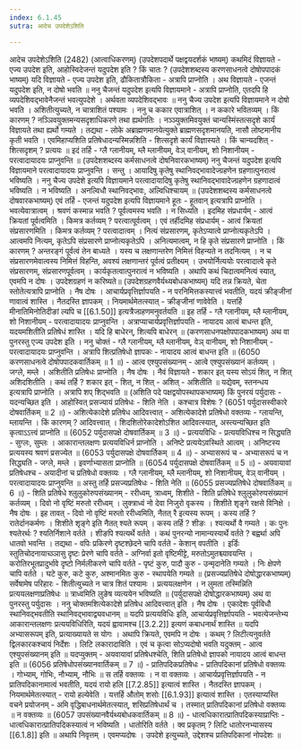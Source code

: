 ```yaml
---
index: 6.1.45
sutra: आदेच उपदेशेऽशिति

---
```

 आदेच उपदेशेऽशिति (2482) (आत्वाधिकरणम्) (उपदेशपदार्थे पक्षद्वयदर्शकं भाष्यम्) कथमिदं विज्ञायते  -  एज्य उपदेश इति, आहोस्विदेजन्तं यदुपदेश इति ? किं चातः ? (उपदेशशब्दस्य करणसाधनत्वे दोषोपपादकं भाष्यम्) यदि विज्ञायते - एज्य उपदेश इति, ढौकितात्रौकिता  -  अत्रापि प्राप्नोति । अथ विज्ञायते  -  एजन्तं यदुपदेश इति, न दोषो भवति ॥ ननु चैजन्तं यदुपदेश इत्यपि विज्ञायमाने  -  अत्रापि प्राप्नोति, एतदपि हि व्यपदेशिवद्भावेनैजन्तं भवत्युपदेशे । अर्थवता व्यपदेशिवद्भावः ॥ ननु चैज्य उपदेश इत्यपि विज्ञायमाने न दोषो भवति । अशितीत्युच्यते, न चात्राशितं पश्यामः । ननु च ककार एवात्राशित् । न ककारे भवितव्यम् । किं कारणम् ? नञ्ञिवयुक्तमन्यसदृशाधिकरणे तथा ह्यर्थगतिः । नञ्ञ्युक्तमिवयुक्तं चान्यस्मिंस्तत्सदृशे कार्यं विज्ञायते तथा ह्यर्थो गम्यते । तद्यथा  -  लोके अब्राह्मणमानयेत्युक्ते ब्राह्मणसदृशमानयति, नासौ लोष्टमानीय कृती भवति । एवमिहाप्यशिति प्रतिषेधादन्यस्मिन्नशिति  -  शित्सदृशे कार्यं विज्ञास्यते । किं चान्यदशित्  -  शित्सदृशम् ? प्रत्ययः ॥ इदं तर्हि  -  ग्लै ग्लानीयम्, म्लै म्लानीयम्, वेञ् वानीयम्, शो निशानीयम्  -  परत्वादायादयः प्राप्नुवन्ति ॥ (उपदेशशब्दस्य कर्मसाधनत्वे दोषनिवारकभाष्यम्) ननु चैजन्तं यदुपदेश इत्यपि विज्ञायमाने परत्वादायादयः प्राप्नुवन्ति । सन्तु । आयादिषु कृतेषु स्थानिवद्भावादेज्ग्रहणेन ग्रहणात्पुनरात्वं भविष्यति । ननु चैज्य उपदेशे इत्यपि विज्ञायमाने परत्वादायादिषु कृतेषु स्थानिवद्भावादेज्ग्रहणेन ग्रहणादात्वं भविष्यति । न भविष्यति । अनल्विधौ स्थानिवद्भावः, अल्विधिश्चायम् ॥ (उपदेशशब्दस्य कर्मसाधनत्वे दोषवारकभाष्यम्) एवं तर्हि  -  एजन्तं यदुपदेश इत्यपि विज्ञायमाने हूतः  -  हूतवान् इत्यत्रापि प्राप्नोति । भवत्येवात्रात्वम् । श्रवणं कस्मान्न भवति ? पूर्वत्वमस्य भवति । न सिध्यति । इदमिह संप्रधार्यम्  -  आत्वं क्रियतां पूर्वत्वमिति । किमत्र कर्तव्यम् ? परत्वात्पूर्वत्वम् । एवं तर्हीदमिह संप्रधार्यम्  -  आत्वं क्रियतां संप्रसारणमिति । किमत्र कर्तव्यम् ? परत्वादात्वम् । नित्यं संप्रसारणम्, कृतेऽप्यात्वे प्राप्नोत्यकृतेऽपि । आत्वमपि नित्यम्, कृतेऽपि संप्रसारणे प्राप्नोत्यकृतेऽपि । अनित्यमात्वम्, न हि कृते संप्रसारणे प्राप्नोति । किं कारणम् ? अन्तरङ्गं पूर्वत्वं तेन बाध्यते । यस्य च लक्षणान्तरेण निमित्तं विहन्यते न तदनित्यम् । न च संप्रसारणमेवात्वस्य निमित्तं विहन्ति, अवश्यं लक्षणान्तरं पूर्वत्वं प्रतीक्ष्यम् । उभयोर्नित्ययोः परत्वादात्वे कृते संप्रसारणम्, संप्रसारणपूर्वत्वम् । कार्यकृतत्वात्पुनरात्वं न भविष्यति । अथापि कथं चिदात्वमनित्यं स्यात्, एवमपि न दोषः । उपदेशग्रहणं न करिष्यते॥ (उपदेशग्रहणवैर्यथ्यबोधकभाष्यम्) यदि तन्न क्रियते, चेता स्तोतेत्यत्रापि प्राप्नोति । नैष दोषः । आचार्यप्रवृत्तिर्ज्ञापयति  -  न परनिमित्तकस्यात्त्वं भवतीति, यदयं क्रीङ्जीनां णावात्वं शास्ति । नैतदस्ति ज्ञापकम् । नियमार्थमेतत्स्यात्  -  क्रीङ्जीनां णावेवेति । यत्तर्हि मीनातिमिनोतिदीङां ल्यपि च [[6.1.50]] इत्यत्रैज्ग्रहणमनुवर्तयति ॥ इह तर्हि  -  ग्लै ग्लानीयम्, म्लै म्लानीयम्, शो निशानीयम्  -  परत्वादायादयः प्राप्नुवन्ति । अत्राप्याचार्यप्रवृत्तिर्ज्ञापयति  -  नायादय आत्वं बाधन्त इति, यदयमशितीति प्रतिषेधं शास्ति । यदि हि बाधेरन्, शित्यपि बाधेरन् ॥ (करणसाधनपक्षोपपादकभाष्यम्) अथ वा पुनरस्तु एज्य उपदेश इति । ननु चोक्तं  -  ग्लै ग्लानीयम्, म्लै म्लानीयम्, वेञ् वानीयम्, शो निशानीयम्  -  परत्वादायादयः प्राप्नुवन्ति । अत्रापि शित्प्रतिषेधो ज्ञापकः  -  नायादय आत्वं बाधन्त इति ॥ (6050 करणसाधनत्वे दोषोपपादकवार्तिकम् ॥ 1 ॥) - आत्व एश्युपसंख्यानम् - आत्वे एश्युपसंख्यानं कर्तव्यम् । जग्ले, मम्ले । अशितीति प्रतिषेधः प्राप्नोति । नैष दोषः । नैवं विज्ञायते  -  शकार इत् यस्य सोऽयं शित्, न शित् अशिदशितीति । कथं तर्हि ? शकार इत्  -  शित्, न शित्  -  अशित्  -  अशितीति ॥ यद्येवम्, स्तनन्धय इत्यत्रापि प्राप्नोति । अत्रापि शप् शिद्भवति ॥ (अशिति पदे पक्षद्वयोपस्थापकभाष्यम्) किं पुनरयं पर्युदासः  -  यदन्यच्छित इति । आहोस्वित् प्रसज्यायं प्रतिषेधः  -  शिति नेति । कश्चात्र विशेषः ? (6051 पर्युदासस्वीकारे दोषवार्तिकम् ॥ 2 ॥) - अशित्येकादेशे प्रतिषेध आदिवत्त्वात् - अशित्येकादेशे प्रतिषेधो वक्तव्यः  -  ग्लायन्ति, म्लायन्ति । किं कारणम् ? आदिवत्त्वात् । शिदशितोरेकादेशोऽशित आदिवत्स्यात्, अस्त्यन्यच्छित इति कृत्वाऽऽत्त्वं प्राप्नोति ॥ (6052 पर्युदासपक्षे दोषवार्तिकम् ॥ 3 ॥) - प्रत्ययविधिः - प्रत्ययविधिश्च न सिद्ध्यति  -  सुग्लः, सुम्लः । आकारान्तलक्षणः प्रत्ययविधिर्न प्राप्नोति । अनिष्टे प्रत्ययेऽवस्थिते आत्वम् । अनिष्टस्य प्रत्ययस्य श्रवणं प्रसज्येत ॥ (6053 पर्युदासपक्षे दोषवार्तिकम् ॥ 4 ॥) - अभ्यासरूपं च - अभ्यासरूपं च न सिद्ध्यति  -  जग्ले, मम्ले । इवर्णाभ्यासता प्राप्नोति ॥ (6054 पर्युदासपक्षे दोषवार्तिकम् ॥ 5 ॥) - अयवायावां प्रतिषेधश्च - अयादीनां च प्रतिषेधो वक्तव्यः । ग्लै ग्लानीयम्, म्लै म्लानीयम्, शो निशानीयम्, वेञ् वानीयम् । परत्वादायादयः प्राप्नुवन्ति ॥ अस्तु तर्हि प्रसज्यप्रतिषेधः  -  शिति नेति ॥ (6055 प्रसज्यप्रतिषेधे दोषवार्तिकम् ॥ 6 ॥) - शिति प्रतिषेधे श्लुलुकोरुपसंख्यानम्  -  ररीध्वम्, त्राध्वम्, शिशीते - शिति प्रतिषेधे श्लुलुकोरुपसंख्यानं कर्तव्यम् । दिवो नो वृष्टिं मरुतो ररीध्वम् । लुक्त्राध्वं नो देवा निजुरो वृकस्य । शिशीते शृङ्गे रक्षसे विनिक्षे । नैष दोषः । इह तावत्  -  दिवो नो वृष्टिं मरुतो ररीध्वमिति, नैतत् रै इत्यस्य रूपम् । कस्य तर्हि ? रातेर्दानकर्मणः । शिशीते शृङ्गे इति नैतत् श्यते रूपम् । कस्य तर्हि ? शीङः । श्यत्यर्थो वै गम्यते । कः पुनः श्यतेरर्थः ? श्यतिर्निशाने वर्तते । शीङपि श्यत्यर्थे वर्तते । कथं पुनरन्यो नामान्यस्यार्थे वर्तते ? बह्वर्था अपि धातवो भवन्ति । तद्यथा  -  वपिः प्रकिरणे दृष्टश्छेदने चापि वर्तते  -  केशान् वपतीति । इर्डिः स्तुतिचोदनायाच्ञ्ञासु दृष्टः प्रेरणे चापि वर्तते  -  अग्निर्वा इतो वृष्टिमीट्टे, मरुतोऽमुतश्च्यावयन्ति । करोतिरभूतप्रादुर्भावे दृष्टो निर्मलीकरणे चापि वर्तते  -  पृष्टं कुरु, पादौ कुरु  -  उन्मृदानेति गम्यते । निः क्षेपणे चापि वर्तते । घटे कुरु, कटे कुरु, अश्मानमितः कुरु  -  स्थापयेति गम्यते ॥ (प्रसज्यप्रतिषेधे दोषोद्धारकभाष्यम्) सर्वेषामेष परिहारः  -  शितीत्युच्यते न चात्र शितं पश्यामः । प्रत्ययलक्षणेन । न लुमता तस्मिन्निति प्रत्ययलक्षणाप्रतिषेधः ॥ त्राध्वमिति लुङेष व्यत्ययेन भविष्यति ॥ (पर्युदासपक्षे दोषोद्धारकभाष्यम्) अथ वा पुनरस्तु पर्युदासः । ननु चोक्तमशित्येकादेशे प्रतिषेध आदिवत्त्वात् इति । नैष दोषः । एकादेशः पूर्वविधौ स्थानिवद्भवतीति स्थानिवद्भावाद्व्यवधानम् ॥ यदपि प्रत्ययविधिः इति, आचार्यप्रवृत्तिर्ज्ञापयति  -  भवत्येजन्तेभ्य आकारान्तलक्षणः प्रत्ययविधिरिति, यदयं ह्वावामश्च [[3.2.2]] इत्यणं कबाधनार्थं शास्ति ॥ यदपि अभ्यासरूपम् इति, प्रत्याख्यायते स योगः । अथापि क्रियते, एवमपि न दोषः । कथम् ? लिटीत्यनुवर्तते द्विलकारकश्चायं निर्देशः । लिटि लकारादाविति । एवं च कृत्वा सोऽप्यदोषो भवति यदुक्तम्  -  आत्व एश्युपसंख्यानम् इति ॥ यदप्युक्तम्  -  अयवायावां प्रतिषेधश्चेति, शिति प्रतिषेधो ज्ञापको नायादय आत्वं बाधन्त इति ॥ (6056 प्रतिषेधोपसंख्यानवार्तिकम् ॥ 7 ॥) - प्रातिपदिकप्रतिषेधः - प्रातिपदिकानां प्रतिषेधो वक्तव्यः । गोभ्याम्, गोभिः, नौभ्याम्, नौभिः ॥ स तर्हि वक्तव्यः । न वा वक्तव्यः । आचार्यप्रवृत्तिर्ज्ञापयति  -  न प्रातिपदिकानामात्वं भवतीति, यदयं रायो हलि [[7.2.85]] इत्यात्वं शास्ति । नैतदस्ति ज्ञापकम् । नियमार्थमेतत्स्यात्  -  रायो हल्येवेति । यत्तर्हि औतोम् शसोः [[6.1.93]] इत्यात्वं शास्ति । एतस्याप्यस्ति वचने प्रयोजनम्  -  अमि वृद्धिबाधनार्थमेतत्स्यात्, शसिप्रतिषेधार्थं च । तस्मात् प्रातिपदिकानां प्रतिषेधो वक्तव्यः ॥ न वक्तव्यः ॥ (6057 उपसंख्यानवैर्यथ्यबोधकवार्तिकम् ॥ 8 ॥) - धात्वधिकारात्प्रातिपदिकस्याप्राप्तिः - धात्वधिकारात्प्रातिपदिकस्यात्वं न भविष्यति । धातोरिति वर्तते । क्व प्रकृतम् ? लिटि धातोरनभ्यासस्य [[6.1.8]] इति ॥ अथापि निवृत्तम् । एवमप्यदोषः । उपदेशे इत्युच्यते, उद्देशश्च प्रातिपदिकानां नोपदेशः ॥ 